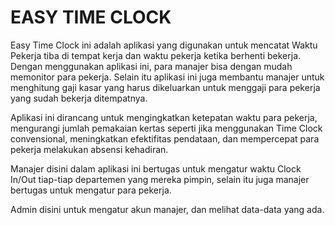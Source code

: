 # EASY TIME CLOCK

Easy Time Clock ini adalah aplikasi yang digunakan untuk mencatat Waktu Pekerja tiba di tempat kerja dan waktu pekerja ketika berhenti bekerja. Dengan menggunakan aplikasi ini, para manajer bisa dengan mudah memonitor para pekerja. Selain itu aplikasi ini juga membantu manajer untuk menghitung gaji kasar yang harus dikeluarkan untuk menggaji para pekerja yang sudah bekerja ditempatnya.

Aplikasi ini dirancang untuk mengingkatkan ketepatan waktu para pekerja, mengurangi jumlah pemakaian kertas seperti jika menggunakan Time Clock convensional, meningkatkan efektifitas pendataan, dan mempercepat para pekerja melakukan absensi kehadiran.

Manajer disini dalam aplikasi ini bertugas untuk mengatur waktu Clock In/Out tiap-tiap departemen yang mereka pimpin, selain itu juga manajer bertugas untuk mengatur para pekerja.

Admin disini untuk mengatur akun manajer, dan melihat data-data yang ada.
